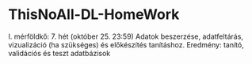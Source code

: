 # ThisNoAll-DL-HomeWork

I. mérföldkő: 7. hét (október 25. 23:59)
Adatok beszerzése, adatfeltárás, vizualizáció (ha szükséges) és előkészítés tanításhoz.
Eredmény: tanító, validációs és teszt adatbázisok
